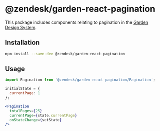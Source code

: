 # @zendesk/garden-react-pagination

This package includes components relating to pagination in the
[Garden Design System](http://zendeskgarden.github.io/).

## Installation

```sh
npm install --save-dev @zendesk/garden-react-pagination
```

## Usage

```jsx static
import Pagination from '@zendesk/garden-react-pagination/Pagination';

initialState = {
  currentPage: 1
};

<Pagination
  totalPages={25}
  currentPage={state.currentPage}
  onStateChange={setState}
/>
```
